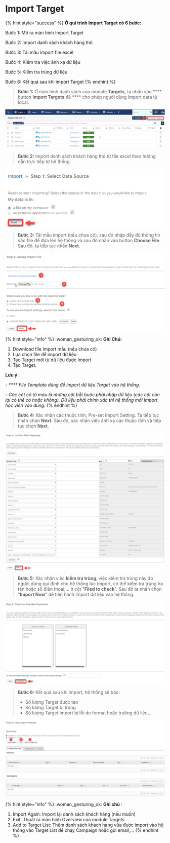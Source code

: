 # Import Target

{% hint style="success" %}
**Ở qui trình Import Target có 6 bước:**

Bước 1: Mở ra màn hình Import Target

Bước 2: Import danh sách khách hàng thô

Bước 3: Tải mẫu import file excel&#x20;

Bước 4: Kiểm tra việc ánh xạ dữ liệu

Bước 5: Kiểm tra trùng dữ liệu

Bước 6: Kết quả sau khi import Target
{% endhint %}

> **Bước 1:** Ở màn hình danh sách của module **Targets,** ta nhấn vào **** button **Import Targets** để **** cho phép người dùng Import data từ local.

![Màn hình danh sách của module Targets](<../../.gitbook/assets/image (113) (1) (1) (1) (1).png>)

> **Bước 2:** Import danh sách khách hàng thô từ file excel theo hướng dẫn trực tiếp từ hệ thống.

![Select Data Source](<../../.gitbook/assets/image (108) (1).png>)

> **Bước 3:**&#x20;
> Tải mẫu import (nếu chưa có), sau đó nhập đầy đủ thông tin vào file để đưa lên hệ thống và sau đó nhấn vào button **Choose File**. Sau đó, ta tiếp tục nhấn **Next**.

![Upload Import File](<../../.gitbook/assets/image (105) (1) (1) (1).png>)

{% hint style="info" %}
:woman\_gesturing\_ok: **Ghi Chú:**

1. Download file Import mẫu (nếu chưa có)
2. Lựa chọn file để import dữ liệu
3. Tạo Target mới từ dữ liệu được Import
4. Tạo Target.

**Lưu ý** :

\-      _**** File Template dùng để Import dữ liệu Target vào hệ thống._&#x20;

_**-**       Các cột có tô màu là những cột bắt buộc phải nhập dữ liệu (các cột còn lại có thể có hoặc không). Dữ liệu phải chính xác thì hệ thống mới Import học viên vào đúng._
{% endhint %}

> **Bước 4:** Xác nhận các thuộc tính, Pre-set Import Setting. Ta tiếp tục nhấn chọn **Next**. Sau đó, xác nhận việc ánh xạ các thuộc tính và tiếp tục chọn **Next**.

![](<../../.gitbook/assets/image (106) (1) (1).png>)

> **Bước 5:** Xác nhận việc **kiểm tra trùng**, việc kiểm tra trùng này do người dùng qui định cho hệ thống lúc Import, có thể kiểm tra trùng họ tên hoặc số điên thoại,... ở cột "**Filed to check**". Sau đó ta nhấn chọn "**Import Now**" để tiến hành Import dữ liệu vào hệ thống.

![](<../../.gitbook/assets/image (112) (1) (1) (1) (1) (1).png>)

> **Bước 6:** Kết quả sau khi Import, hệ thống sẽ báo:
>
> * Số lượng Target được tạo
> * Số lượng Target bị trùng&#x20;
> * Số lượng Target import bị lỗi do format hoặc trường dữ liệu,...

![](<../../.gitbook/assets/image (116) (1) (1).png>)

{% hint style="info" %}
:woman\_gesturing\_ok: **Ghi chú** :

1. Import Again: Import lại danh sách khách hàng (nếu muốn)
2. Exit: Thoát ra màn hình Overview của module Targets
3. Add to Target List: Thêm danh sách khách hàng vừa được import vào hệ thống vào Target List để chạy Campaign hoặc gửi email,...
{% endhint %}
